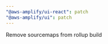 ```yaml
---
"@aws-amplify/ui-react": patch
"@aws-amplify/ui": patch
---
```


Remove sourcemaps from rollup build
